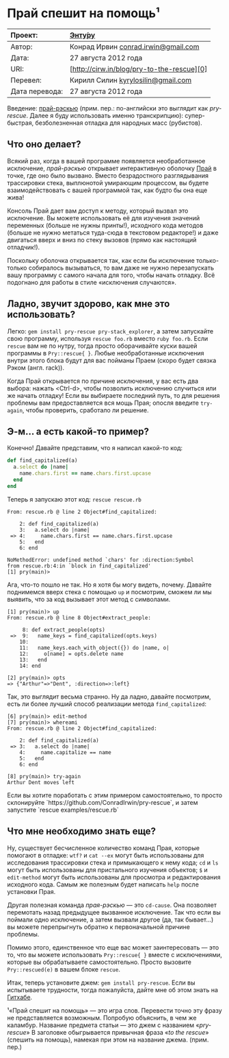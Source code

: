 Прай спешит на помощь¹
======================

| Проект:        | [Энту́ру](https://www.github.com/kyrylo/entooru/)
|:---------------|:------------------------------------------------
| Автор:         | Конрад Ирвин <conrad.irwin@gmail.com>
| Дата:          | 27 августа 2012 года
| URI:           | [http://cirw.in/blog/pry-to-the-rescue][0]
| Перевел:       | Кирилл Силин <kyrylosilin@gmail.com>
| Дата перевода: | 27 августа 2012 года


Введение: [прай-рэскью][pr] (прим. пер.: по-английски это выглядит как
_pry-rescue_. Далее я буду использовать именно транскрипцию): супер-быстрая,
безболезненная отладка для народных масс (рубистов).

Что оно делает?
---------------

Всякий раз, когда в вашей программе появляется необработанное исключение,
_прай-рэскью_ открывает интерактивную оболочку [Прай][pry] в точке, где оно было
вызвано. Вместо безрадостного разглядывания трассировки стека, выплюнотой
умирающим процессом, вы будете взаимодействовать с вашей программой так, как
будто бы она еще жива!

Консоль Прай дает вам доступ к методу, который вызвал это исключение. Вы можете
использовать её для изучения значений переменных (больше не нужны принты!),
исходного кода методов (больше не нужно метаться туда-сюда в текстовом
редакторе!) и даже двигаться вверх и вниз по стеку вызовов (прямо как настоящий
отладчик!).

Поскольку оболочка открывается так, как если бы исключение только-только
собиралось вызываться, то вам даже не нужно перезапускать вашу программу с
самого начала для того, чтобы начать отладку. Всё подогнано для работы в стиле
«исключения случаются».

Ладно, звучит здорово, как мне это использовать?
------------------------------------------------

Легко: `gem install pry-rescue pry-stack_explorer`, а затем запускайте свою
программу, используя `rescue foo.rb` вместо `ruby foo.rb`. Если `rescue` вам не
по нутру, тогда просто оборачивайте куски вашей программы в `Pry::rescue{ }`.
Любые необработанные исключения внутри этого блока будут для вас пойманы Праем
(скоро будет связка Рэком (англ. rack)).

Когда Прай открывается по причине исключения, у вас есть два выбора: нажать
&lt;Ctrl-d&gt;, чтобы позволить исключению случиться или же начать отладку! Если
вы выбираете последний путь, то для решения проблемы вам предоставляется вся
мощь Прая; опосля введите `try-again`, чтобы проверить, сработало ли решение.

Э-м… а есть какой-то пример?
----------------------------

Конечно! Давайте представим, что я написал какой-то код:

```ruby
def find_capitalized(a)
  a.select do |name|
    name.chars.first == name.chars.first.upcase
  end
end
```

Теперь я запускаю этот код: `rescue rescue.rb`

```
From: rescue.rb @ line 2 Object#find_capitalized:

    2: def find_capitalized(a)
    3:   a.select do |name|
 => 4:     name.chars.first == name.chars.first.upcase
    5:   end
    6: end

NoMethodError: undefined method `chars' for :direction:Symbol
from rescue.rb:4:in `block in find_capitalized'
[1] pry(main)>
```

Ага, что-то пошло не так. Но я хотя бы могу видеть, почему. Давайте поднимемся
вверх стека с помощью `up` и посмотрим, сможем ли мы выявить, что за код
вызывает этот метод с символами.

```
[1] pry(main)> up
From: rescue.rb @ line 8 Object#extract_people:

     8: def extract_people(opts)
 =>  9:   name_keys = find_capitalized(opts.keys)
    10: 
    11:   name_keys.each_with_object({}) do |name, o|
    12:     o[name] = opts.delete name
    13:   end
    14: end

[2] pry(main)> opts
=> {"Arthur"=>"Dent", :direction=>:left}
```

Так, это выглядит весьма странно. Ну да ладно, давайте посмотрим, есть ли более
лучший способ реализации метода `find_capitalized`:

```
[6] pry(main)> edit-method
[7] pry(main)> whereami
From: rescue.rb @ line 2 Object#find_capitalized:

    2: def find_capitalized(a)
 => 3:   a.select do |name|
    4:     name.capitalize == name
    5:   end
    6: end

[8] pry(main)> try-again
Arthur Dent moves left
```

<aside>Если вы хотите поработать с этим примером самостоятельно, то просто
склонируйте `https://github.com/ConradIrwin/pry-rescue`, и затем запустите
`rescue examples/rescue.rb`</aside>

Что мне необходимо знать еще?
-----------------------------

Ну, существует бесчисленное количество команд Прая, которые помогают в отладке:
`wtf?` и `cat --ex` могут быть использованы для исследования трассировки стека
и примыкающего к нему кода; `cd` и `ls` могут быть использованы для
пристального изучения объектов; `$` и `edit-method` могут быть использованы для
просмотра и редактирования исходного кода. Самым же полезным будет написать
`help` после установки Прая.

Другая полезная команда _прая-рэскью_ — это `cd-cause`. Она позволяет перемотать
назад предыдущее вызванное исключение. Так что если вы поймали одно исключение,
а затем вызвали другое (да, так бывает…) вы можете перепрыгнуть обратно к
первоначальной причине проблемы.

Помимо этого, единственное что еще вас может заинтересовать — это то, что вы
можете использовать `Pry::rescue{ }` вместе с исключениями, которые вы
обрабатываете самостоятельно. Просто вызовите `Pry::rescued(e)` в вашем блоке
`rescue`.

Итак, теперь установите джем: `gem install pry-rescue`. Если вы испытываете
трудности, тогда пожалуйста, дайте мне об этом знать на [Гитхабе][pr].

¹«Прай спешит на помощь» — это игра слов. Перевести точно эту фразу не
представляется возможным. Попробую объяснить, в чем же каламбур. Название
предмета статьи — это джем с названием «_pry-rescue_» В заголовке обыгрывается
привычная фраза «_to the rescue_» (спешить на помощь), намекая при этом на
название джема. (прим. пер.)

[0]: http://cirw.in/blog/pry-to-the-rescue
[pr]: https://github.com/ConradIrwin/pry-rescue
[pry]: http://pryrepl.org/
